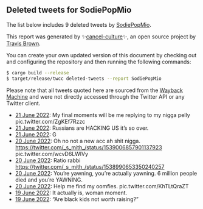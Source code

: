 ## Deleted tweets for SodiePopMio

The list below includes 9 deleted tweets by
[SodiePopMio](https://twitter.com/SodiePopMio).



This report was generated by ✨[cancel-culture](https://github.com/travisbrown/cancel-culture)✨,
an open source project by [Travis Brown](https://twitter.com/travisbrown).

You can create your own updated version of this document by checking out and configuring the
repository and then running the following commands:

```bash
$ cargo build --release
$ target/release/twcc deleted-tweets --report SodiePopMio
```

Please note that all tweets quoted here are sourced from the
[Wayback Machine](https://web.archive.org) and were not directly accessed through the Twitter API or
any Twitter client.

* [21 June 2022](https://web.archive.org/web/20220621065109/https://twitter.com/SodiePopMio/status/1539138577711386624): My final moments will be me replying to my nigga pelly pic.twitter.com/ZgKEf7Rzzc <!--1539138577711386624-->
* [21 June 2022](https://web.archive.org/web/20220621064511/https://twitter.com/SodiePopMio/status/1539137249446703105): Russians are HACKING US it’s so over. <!--1539137249446703105-->
* [21 June 2022](https://web.archive.org/web/20220621051022/https://twitter.com/SodiePopMio/status/1539112655604137984): G <!--1539112655604137984-->
* [20 June 2022](https://web.archive.org/web/20220620220832/https://twitter.com/SodiePopMio/status/1539007184436187137): Oh no not a new acc ah shit nigga.  https://twitter.com/_s_mith_/status/1539006857901137923  pic.twitter.com/wcvD6LWlVy <!--1539007184436187137-->
* [20 June 2022](https://web.archive.org/web/20220620215909/https://twitter.com/SodiePopMio/status/1539004824376713217): Ratio rabbi https://twitter.com/_s_mith_/status/1538990653350240257 <!--1539004824376713217-->
* [20 June 2022](https://web.archive.org/web/20220620191404/https://twitter.com/SodiePopMio/status/1538963338528423941): You’re yawning, you’re actually yawning. 6 million people died and you’re YAWNING. <!--1538963338528423941-->
* [20 June 2022](https://web.archive.org/web/20220620191033/https://twitter.com/SodiePopMio/status/1538962389659439104): Help me find my oomfies. pic.twitter.com/KhTLtQraZT <!--1538962389659439104-->
* [19 June 2022](https://web.archive.org/web/20220619175539/https://twitter.com/SodiePopMio/status/1538581043371905024): It actually is, woman moment. <!--1538581043371905024-->
* [19 June 2022](https://web.archive.org/web/20220619170137/https://twitter.com/SodiePopMio/status/1538567564560932864): “Are black kids not worth raising?” <!--1538567564560932864-->
